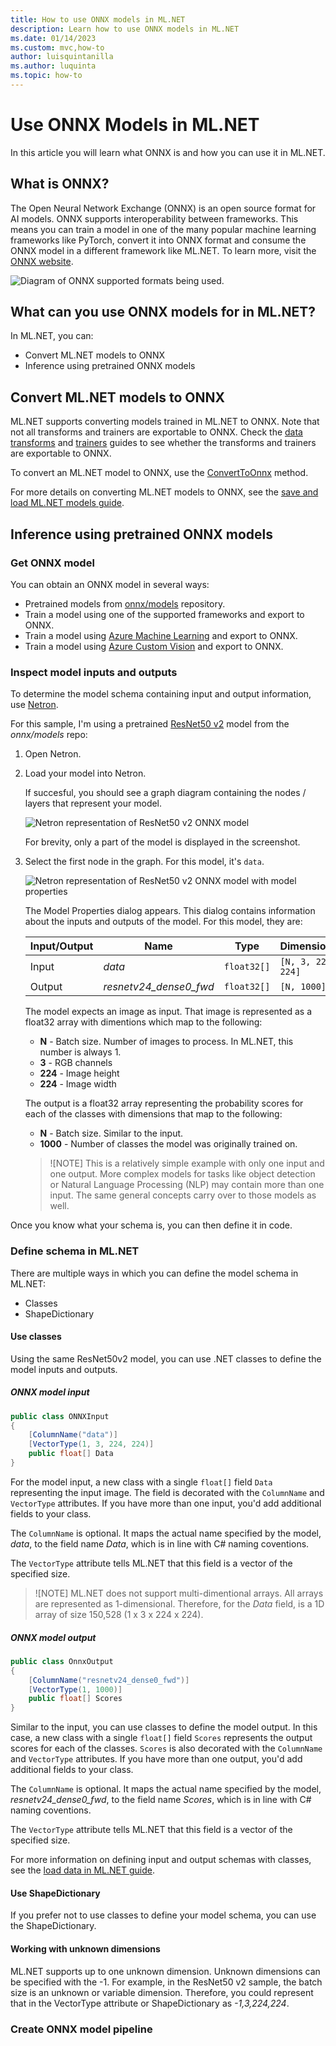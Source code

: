 ```yaml
---
title: How to use ONNX models in ML.NET
description: Learn how to use ONNX models in ML.NET
ms.date: 01/14/2023
ms.custom: mvc,how-to
author: luisquintanilla
ms.author: luquinta
ms.topic: how-to
---
```


# Use ONNX Models in ML.NET

In this article you will learn what ONNX is and how you can use it in ML.NET. 

## What is ONNX?

The Open Neural Network Exchange (ONNX) is an open source format for AI models. ONNX supports interoperability between frameworks. This means you can train a model in one of the many popular machine learning frameworks like PyTorch, convert it into ONNX format and consume the ONNX model in a different framework like ML.NET. To learn more, visit the [ONNX website](https://onnx.ai/).

![Diagram of ONNX supported formats being used.](./media/use-onnx-models-mlnet/onnx-supported-formats.png)

## What can you use ONNX models for in ML.NET?

In ML.NET, you can:

- Convert ML.NET models to ONNX
- Inference using pretrained ONNX models

## Convert ML.NET models to ONNX

ML.NET supports converting models trained in ML.NET to ONNX. Note that not all transforms and trainers are exportable to ONNX. Check the [data transforms](../resources/transforms.md) and [trainers](../how-to-choose-an-ml-net-algorithm.md) guides to see whether the transforms and trainers are exportable to ONNX.

To convert an ML.NET model to ONNX, use the [ConvertToOnnx](xref:Microsoft.ML.OnnxExportExtensions.ConvertToOnnx*) method.

For more details on converting ML.NET models to ONNX, see the [save and load ML.NET models guide](./save-load-machine-learning-models-ml-net.md#save-an-onnx-model-locally).

## Inference using pretrained ONNX models

### Get ONNX model

You can obtain an ONNX model in several ways:

- Pretrained models from [onnx/models](https://github.com/onnx/models) repository.
- Train a model using one of the supported frameworks and export to ONNX.
- Train a model using [Azure Machine Learning](/azure/machine-learning/how-to-use-automl-onnx-model-dotnet) and export to ONNX. 
- Train a model using [Azure Custom Vision](/azure/cognitive-services/custom-vision-service/export-your-model) and export to ONNX.

### Inspect model inputs and outputs

To determine the model schema containing input and output information, use [Netron](https://github.com/lutzroeder/netron#install).  

For this sample, I'm using a pretrained [ResNet50 v2](https://github.com/onnx/models/blob/main/vision/classification/resnet/model/resnet50-v2-7.onnx) model from the *onnx/models* repo:

1. Open Netron.
1. Load your model into Netron. 

    If succesful, you should see a graph diagram containing the nodes / layers that represent your model. 

    ![Netron representation of ResNet50 v2 ONNX model](./media/use-onnx-models-mlnet/resnet50-v2-netron-onnx-model.png)

    For brevity, only a part of the model is displayed in the screenshot.

1. Select the first node in the graph. For this model, it's `data`. 

    ![Netron representation of ResNet50 v2 ONNX model with model properties](./media/use-onnx-models-mlnet/resnet50-v2-netron-onnx-model-schema.png)

    The Model Properties dialog appears. This dialog contains information about the inputs and outputs of the model. For this model, they are:

    | Input/Output | Name | Type | Dimensions |   
    | --- | --- | --- | --- | 
    | Input | *data* | `float32[]` | `[N, 3, 224, 224]` |
    | Output | *resnetv24_dense0_fwd* | `float32[]` | `[N, 1000]` | 

    The model expects an image as input.  That image is represented as a float32 array with dimentions which map to the following:

      - **N** - Batch size. Number of images to process. In ML.NET, this number is always 1. 
      - **3** - RGB channels
      - **224** - Image height
      - **224** - Image width

    The output is a float32 array representing the probability scores for each of the classes with dimensions that map to the following:

    - **N** - Batch size. Similar to the input.
    - **1000** - Number of classes the model was originally trained on.

    > ![NOTE]
    > This is a relatively simple example with only one input and one output. More complex models for tasks like object detection or Natural Language Processing (NLP) may contain more than one input. The same general concepts carry over to those models as well.

Once you know what your schema is, you can then define it in code. 

### Define schema in ML.NET

There are multiple ways in which you can define the model schema in ML.NET:

- Classes
- ShapeDictionary

#### Use classes

Using the same ResNet50v2 model, you can use .NET classes to define the model inputs and outputs.

##### ONNX model input

```csharp
public class ONNXInput
{
    [ColumnName("data")]
    [VectorType(1, 3, 224, 224)]
    public float[] Data
}
```

For the model input, a new class with a single `float[]` field `Data` representing the input image. The field is decorated with the `ColumnName` and `VectorType` attributes. If you have more than one input, you'd add additional fields to your class. 

The `ColumnName` is optional. It maps the actual name specified by the model, *data*, to the field name *Data*, which is in line with C# naming coventions.  

The `VectorType` attribute tells ML.NET that this field is a vector of the specified size. 

> ![NOTE]
> ML.NET does not support multi-dimentional arrays. All arrays are represented as 1-dimensional. Therefore, for the *Data* field, is a 1D array of size 150,528 (1 x 3 x 224 x 224).

##### ONNX model output

```csharp
public class OnnxOutput
{
    [ColumnName("resnetv24_dense0_fwd")]
    [VectorType(1, 1000)]
    public float[] Scores
}
```

Similar to the input, you can use classes to define the model output. In this case, a new class with a single `float[]` field `Scores` represents the output scores for each of the classes. `Scores` is also decorated with the `ColumnName` and `VectorType` attributes. If you have more than one output, you'd add additional fields to your class. 

The `ColumnName` is optional. It maps the actual name specified by the model, *resnetv24_dense0_fwd*, to the field name *Scores*, which is in line with C# naming coventions.

The `VectorType` attribute tells ML.NET that this field is a vector of the specified size. 

For more information on defining input and output schemas with classes, see the [load data in ML.NET guide](./load-data-ml-net.md#create-the-data-model).

#### Use ShapeDictionary

If you prefer not to use classes to define your model schema, you can use the ShapeDictionary. 


#### Working with unknown dimensions

ML.NET supports up to one unknown dimension. Unknown dimensions can be specified with the -1. For example, in the ResNet50 v2 sample, the batch size is an unknown or variable dimension. Therefore, you could represent that in the VectorType attribute or ShapeDictionary as *-1,3,224,224*.

### Create ONNX model pipeline



